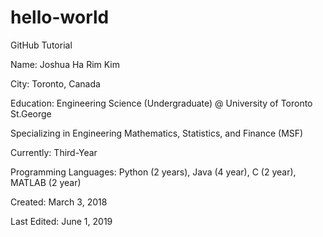 # hello-world
GitHub Tutorial

Name: Joshua Ha Rim Kim

City: Toronto, Canada

Education: Engineering Science (Undergraduate) @ University of Toronto St.George

  Specializing in Engineering Mathematics, Statistics, and Finance (MSF)

  Currently: Third-Year
  
Programming Languages: Python (2 years), Java (4 year), C (2 year), MATLAB (2 year)

Created: March 3, 2018

Last Edited: June 1, 2019
